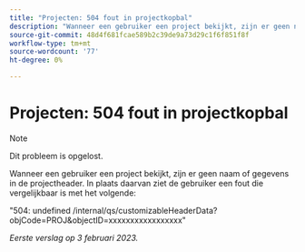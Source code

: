 ```yaml
---
title: "Projecten: 504 fout in projectkopbal"
description: "Wanneer een gebruiker een project bekijkt, zijn er geen naam of gegevens in de projectkopbal. In plaats daarvan ziet de gebruiker een fout."
source-git-commit: 48d4f681fcae589b2c39de9a73d29c1f6f851f8f
workflow-type: tm+mt
source-wordcount: '77'
ht-degree: 0%

---
```



# Projecten: 504 fout in projectkopbal

>[!NOTE]
>
>Dit probleem is opgelost.

Wanneer een gebruiker een project bekijkt, zijn er geen naam of gegevens in de projectheader. In plaats daarvan ziet de gebruiker een fout die vergelijkbaar is met het volgende:

&quot;504: undefined /internal/qs/customizableHeaderData?objCode=PROJ&amp;objectID=xxxxxxxxxxxxxxxxx&quot;

_Eerste verslag op 3 februari 2023._

